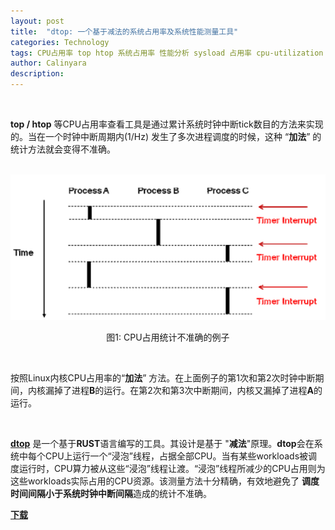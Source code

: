 ```yaml
---
layout: post
title:  "dtop: 一个基于减法的系统占用率及系统性能测量工具"
categories: Technology
tags: CPU占用率 top htop 系统占用率 性能分析 sysload 占用率 cpu-utilization performance
author: Calinyara
description:
---
```


<br>

**top / htop** 等CPU占用率查看工具是通过累计系统时钟中断tick数目的方法来实现的。当在一个时钟中断周期内(1/Hz) 发生了多次进程调度的时候，这种 “**加法**” 的统计方法就会变得不准确。

<br>

<div align="center"><img src="/assets/images/20200407-sysload/Picture1.png"/></div>
<p align="center">图1: CPU占用统计不准确的例子</p>
<br>

按照Linux内核CPU占用率的“**加法**” 方法。在上面例子的第1次和第2次时钟中断期间，内核漏掉了进程**B**的运行。在第2次和第3次中断期间，内核又漏掉了进程**A**的运行。

<br>

[**dtop**](https://github.com/calinyara/dtop) 是一个基于**RUST**语言编写的工具。其设计是基于 "**减法**"原理。**dtop**会在系统中每个CPU上运行一个“浸泡”线程，占据全部CPU。当有某些workloads被调度运行时，CPU算力被从这些“浸泡”线程让渡。“浸泡”线程所减少的CPU占用则为这些workloads实际占用的CPU资源。该测量方法十分精确，有效地避免了 **调度时间间隔小于系统时钟中断间隔**造成的统计不准确。

[**下载**](https://github.com/calinyara/dtop/releases)

<br>

<!-- Global site tag (gtag.js) - Google Analytics -->

<script async src="https://www.googletagmanager.com/gtag/js?id=UA-66555622-4"></script>
<script>
  window.dataLayer = window.dataLayer || [];
  function gtag(){dataLayer.push(arguments);}
  gtag('js', new Date());
  gtag('config', 'UA-66555622-4');
</script>